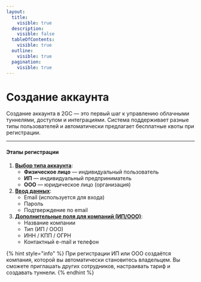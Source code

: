```yaml
---
layout:
  title:
    visible: true
  description:
    visible: false
  tableOfContents:
    visible: true
  outline:
    visible: true
  pagination:
    visible: true
---
```


# Создание аккаунта

Создание аккаунта в 2GC — это первый шаг к управлению облачными туннелями, доступом и интеграциями. Система поддерживает разные типы пользователей и автоматически предлагает бесплатные квоты при регистрации.

***

#### Этапы регистрации

1. [**Выбор типа аккаунта**](../billing/rekvizity-kompanii.md):
   * **Физическое лицо** — индивидуальный пользователь
   * **ИП** — индивидуальный предприниматель
   * **ООО** — юридическое лицо (организация)
2. [**Ввод данных**](osnovnoi-akkaunt.md):
   * Email (используется для входа)
   * Пароль
   * Подтверждение по email
3. [**Дополнительные поля для компаний (ИП/ООО)**](../billing/rekvizity-kompanii.md):
   * Название компании
   * Тип (ИП / ООО)
   * ИНН / КПП / ОГРН
   * Контактный e-mail и телефон

{% hint style="info" %}
&#x20;При регистрации ИП или ООО создаётся компания, которой вы автоматически становитесь владельцем. Вы сможете приглашать других сотрудников, настраивать тариф и создавать туннели.
{% endhint %}
